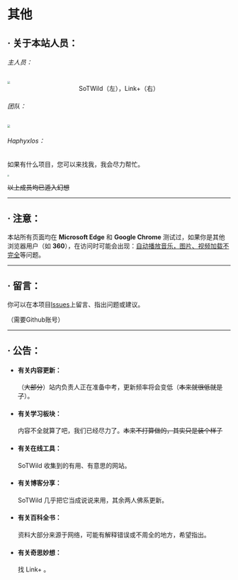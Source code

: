 # 其他



## · 关于本站人员：

###### 主人员：

<img src="https://i2.imgu.cc/images/2022/02/23/CIDtX.jpg" style="zoom:40%;" />

<center>SoTWild（左），Link+（右）</center>

###### 团队：

<img src="https://s2.loli.net/2022/02/24/KwO16QftRhuGUng.jpg" style="zoom:40%;" />



###### Haphyxlos：

如果有什么项目，您可以来找我，我会尽力帮忙。

<img src="https://s2.loli.net/2022/03/06/LCgDhFBzW3KpoxN.jpg" style="zoom:25%;" />

~~以上成员均已遁入幻想~~

------



## · 注意：

本站所有页面均在 **Microsoft Edge** 和 **Google Chrome** 测试过，如果你是其他浏览器用户（如 **360**），在访问时可能会出现：<u>自动播放音乐，图片、视频加载不完全</u>等问题。

------

## · 留言：

你可以在本项目[Issues](https://github.com/SoTWild/SoTWild.github.io/issues)上留言、指出问题或建议。

（需要Github账号）

------

## · 公告：

- #### 有关内容更新：

	（~~大部分~~）站内负责人正在准备中考，更新频率将会变低（~~本来就很低就是了~~）。



- #### 有关学习板块：

	内容不全就算了吧，我们已经尽力了。~~本来不打算做的，其实只是装个样子~~



- #### 有关在线工具：

	SoTWild 收集到的有用、有意思的网站。



- #### 有关博客分享：

	SoTWild 几乎把它当成说说来用，其余两人佛系更新。



- #### 有关百科全书：

	资料大部分来源于网络，可能有解释错误或不周全的地方，希望指出。



- #### 有关奇思妙想：

	找 Link+ 。
